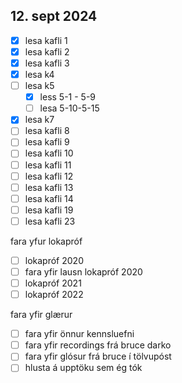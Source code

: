 ## 12. sept 2024
- [x] lesa kafli 1 
- [x] lesa kafli 2
- [x] lesa kafli 3
- [x] lesa k4
- [ ] lesa k5
    - [x] less 5-1 - 5-9
    - [ ] lesa 5-10-5-15
- [x] lesa k7 
- [ ] lesa kafli 8
- [ ] lesa kafli 9
- [ ] lesa kafli 10
- [ ] lesa kafli 11
- [ ] lesa kafli 12
- [ ] lesa kafli 13
- [ ] lesa kafli 14
- [ ] lesa kafli 19
- [ ] lesa kafli 23

fara yfur lokapróf
- [ ] lokapróf 2020
- [ ] fara yfir lausn lokapróf 2020
- [ ] lokapróf 2021
- [ ] lokapróf 2022

fara yfir glærur
- [ ] fara yfir önnur kennsluefni
- [ ] fara yfir recordings frá bruce darko
- [ ] fara yfir glósur frá bruce í tölvupóst
- [ ] hlusta á upptöku sem ég tók